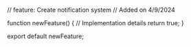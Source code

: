 // feature: Create notification system
// Added on 4/9/2024

function newFeature() {
  // Implementation details
  return true;
}

export default newFeature;
